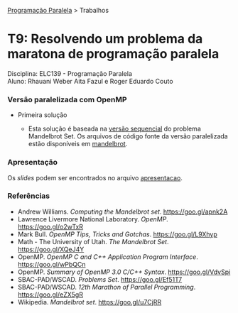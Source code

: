 [Programação Paralela](https://github.com/AndreaInfUFSM/elc139-2018a) > Trabalhos

# T9: Resolvendo um problema da maratona de programação paralela

Disciplina: ELC139 - Programação Paralela <br/>
Aluno: Rhauani Weber Aita Fazul e Roger Eduardo Couto

### Versão paralelizada com OpenMP

- Primeira solução

	+ Esta solução é baseada na [versão sequencial](mandelbrot/sequencial/mandelbrot.cpp) do problema Mandelbrot Set. Os arquivos de código fonte da versão paralelizada estão disponíveis em [mandelbrot](mandelbrot/openmp/mandelbrot-omp.cpp).

### Apresentação

Os _slides_ podem ser encontrados no arquivo [apresentacao](apresentacao.pdf).

### Referências
- Andrew Williams. <em>Computing the Mandelbrot set</em>. https://goo.gl/apnk2A
- Lawrence Livermore National Laboratory. <em>OpenMP</em>. https://goo.gl/o2wTxR
- Mark Bull. <em>OpenMP Tips, Tricks and Gotchas</em>. https://goo.gl/L9Xhyp
- Math - The University of Utah. <em>The Mandelbrot Set</em>. https://goo.gl/XQeJ4Y
- OpenMP. <em>OpenMP C and C++ Application Program Interface</em>. https://goo.gl/wPbQCn
- OpenMP. <em>Summary of OpenMP 3.0 C/C++ Syntax</em>. https://goo.gl/VdvSpi
- SBAC-PAD/WSCAD. <em>Problems Set</em>. https://goo.gl/Ef51T7
- SBAC-PAD/WSCAD. <em>12th Marathon of Parallel Programming</em>. https://goo.gl/eZX5gR
- Wikipedia. <em>Mandelbrot set</em>. https://goo.gl/u7CjRR
